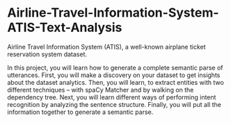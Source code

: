 # Airline-Travel-Information-System-ATIS-Text-Analysis
Airline Travel Information System (ATIS), a well-known airplane ticket reservation system dataset.

In this project, you will learn how to generate a complete semantic parse of utterances.
First, you will make  a discovery on your dataset to get insights about the dataset analytics.
Then, you will learn, to extract entities with two different techniques – with spaCy Matcher
and by walking on the dependency tree.
Next, you will learn different ways of performing intent recognition by analyzing the sentence structure. 
Finally, you will put all the information together to generate a semantic parse.
